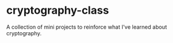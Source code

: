 # cryptography-class
A collection of mini projects to reinforce what I've learned about cryptography.

